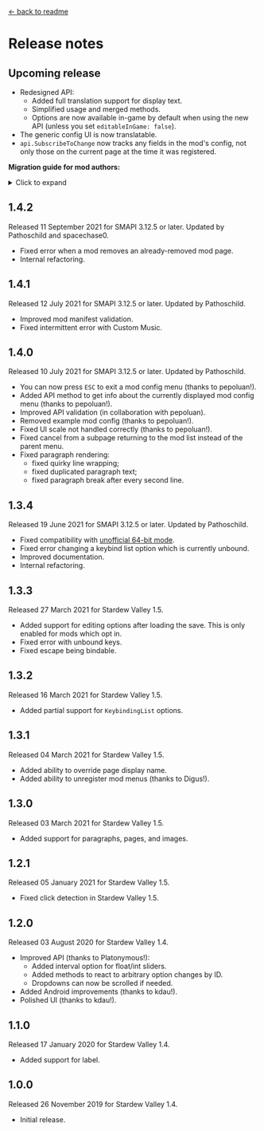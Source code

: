 ﻿﻿[← back to readme](README.md)

# Release notes
## Upcoming release
* Redesigned API:
  * Added full translation support for display text.
  * Simplified usage and merged methods.
  * Options are now available in-game by default when using the new API (unless you set `editableInGame: false`).
* The generic config UI is now translatable.
* `api.SubscribeToChange` now tracks any fields in the mod's config, not only those on the current page at the time it was registered.

**Migration guide for mod authors:**  
<details>
  <summary>Click to expand</summary>

The previous API still works, but it's now deprecated and will eventually be removed. To migrate
your mod code to the new API:

1. Replace `IGenericModConfigMenuApi` with [the latest version](../IGenericModConfigMenuApi.cs).
2. Arguments like `name` and `tooltip` let you get text from your mod's translations now:

   ```c#
   name: () => this.Helper.Translation.Get("example.name"),
   tooltip: () => this.Helper.Translation.Get("example.tooltip")
   ```

   If you config text isn't translatable, you can just return literal text instead:

   ```c#
   name: () => "Example Option",
   tooltip: () => "This is just an example option."
   ```
3. Update code which calls the old methods:

   old method | migration notes
   :--------- | :--------------
   `RegisterModConfig` | Use `Register`.<br />**Note:** config fields will be enabled both on the title screen and in-game. To keep the previous behavior, set the `editableInGame: false` argument.
   `UnregisterModConfig` | Use `Unregister`.
   `SetDefaultIngameOptinValue` | To change the default for all fields, set `editableInGame` in the `Register` call. To only change it for some fields, use `SetEditableInGameForNextOptions` which works just like the old method.
   `StartNewPage` | Use `AddPage`.
   `OverridePageDisplayName` | Use `AddPage` with the `pageTitle` argument.
   `RegisterLabel` | Use `AddSectionTitle`.
   `RegisterPageLabel` | Use `AddPageLink`.
   `RegisterParagraph` | Use `AddParagraph`.
   `RegisterImage` | Use `AddImage`.<br />**Note A:** You now need to pass a `Texture2D` instance instead of an asset path. This avoids needing to provide the image through the game's content pipeline. To keep the previous logic, change `RegisterImage(mod, "texture path")` to `AddImage(mod, () => Game1.content.Load<Texture2D>("texture path"))`.<br />**Note B:** the texture is now cached while the menu is open. If it changes, the change will only be visible in-game when the mod's menu is reopened.
   `RegisterSimpleOption` | Use `AddOption`.
   `RegisterClampedOption` | Use `AddOption`.
   `RegisterChoiceOption` | Use `AddOption`.
   `RegisterComplexOption` | Use `AddComplexOption`.
   `SubscribeToChange` | Use `OnFieldChanged`.

4. Delete any methods you don't need in your copy of `IGenericModConfigMenuApi`.

If you need help migrating your code, feel free to [ask in #making-mods on the Stardew Valley
Discord](https://stardewvalleywiki.com/Modding:Community#Discord)!

</details>

## 1.4.2
Released 11 September 2021 for SMAPI 3.12.5 or later. Updated by Pathoschild and spacechase0.

* Fixed error when a mod removes an already-removed mod page.
* Internal refactoring.

## 1.4.1
Released 12 July 2021 for SMAPI 3.12.5 or later. Updated by Pathoschild.

* Improved mod manifest validation.
* Fixed intermittent error with Custom Music.

## 1.4.0
Released 10 July 2021 for SMAPI 3.12.5 or later. Updated by Pathoschild.

* You can now press `ESC` to exit a mod config menu (thanks to pepoluan!).
* Added API method to get info about the currently displayed mod config menu (thanks to pepoluan!).
* Improved API validation (in collaboration with pepoluan).
* Removed example mod config (thanks to pepoluan!).
* Fixed UI scale not handled correctly (thanks to pepoluan!).
* Fixed cancel from a subpage returning to the mod list instead of the parent menu.
* Fixed paragraph rendering:
  * fixed quirky line wrapping;
  * fixed duplicated paragraph text;
  * fixed paragraph break after every second line.

## 1.3.4
Released 19 June 2021 for SMAPI 3.12.5 or later. Updated by Pathoschild.

* Fixed compatibility with [unofficial 64-bit mode](https://stardewvalleywiki.com/Modding:Migrate_to_64-bit_on_Windows).
* Fixed error changing a keybind list option which is currently unbound.
* Improved documentation.
* Internal refactoring.

## 1.3.3
Released 27 March 2021 for Stardew Valley 1.5.

* Added support for editing options after loading the save. This is only enabled for mods which opt in.
* Fixed error with unbound keys.
* Fixed escape being bindable.

## 1.3.2
Released 16 March 2021 for Stardew Valley 1.5.

* Added partial support for `KeybindingList` options.

## 1.3.1
Released 04 March 2021 for Stardew Valley 1.5.

* Added ability to override page display name.
* Added ability to unregister mod menus (thanks to Digus!).

## 1.3.0
Released 03 March 2021 for Stardew Valley 1.5.

* Added support for paragraphs, pages, and images.

## 1.2.1
Released 05 January 2021 for Stardew Valley 1.5.

* Fixed click detection in Stardew Valley 1.5.

## 1.2.0
Released 03 August 2020 for Stardew Valley 1.4.

* Improved API (thanks to Platonymous!):
  * Added interval option for float/int sliders.
  * Added methods to react to arbitrary option changes by ID.
  * Dropdowns can now be scrolled if needed.
* Added Android improvements (thanks to kdau!).
* Polished UI (thanks to kdau!).

## 1.1.0
Released 17 January 2020 for Stardew Valley 1.4.

* Added support for label.

## 1.0.0
Released 26 November 2019 for Stardew Valley 1.4.

* Initial release.
